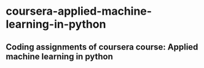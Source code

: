 # coursera-applied-machine-learning-in-python
## Coding assignments of coursera course: Applied machine learning in python
